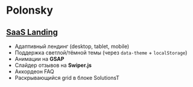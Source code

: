 # Polonsky

## [SaaS Landing](https://thepolonsky.github.io/SaaSLanding/)

- Адаптивный лендинг (desktop, tablet, mobile)
- Поддержка светлой/тёмной темы (через `data-theme` + `localStorage`)
- Анимации на **GSAP**
- Слайдер отзывов на **Swiper.js**
- Аккордеон FAQ
- Раскрывающийся grid в блоке SolutionsT

